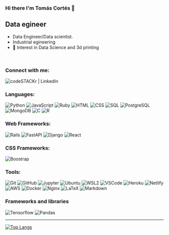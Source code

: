 ### Hi there I'm Tomás Cortés 👋

## Data egineer

- Data Engineer/Data scientist.
- Industrial egineering
- 🤔 Interest in Data Science and 3d printing
<br />

<!--
- 👯 I’m looking to collaborate on ...
- 🤔 I’m looking for help with ...
- 💬 Ask me about ...
- 📫 How to reach me: ...
- 😄 Pronouns: ...
- ⚡ Fun fact: ...
-->

### Connect with me:

<!-- [<img align="left" alt="codeSTACKr.com" width="22px" src="https://raw.githubusercontent.com/iconic/open-iconic/master/svg/globe.svg" />][website]
[<img align="left" alt="codeSTACKr | YouTube" width="22px" src="https://cdn.jsdelivr.net/npm/simple-icons@v3/icons/youtube.svg" />][youtube]
-->
<!-- 
[<img align="left" alt="codeSTACKr | Telegram" src="https://img.shields.io/badge/Telegram-2CA5E0?style=for-the-badge&logo=telegram&logoColor=white" />][telegram]
-->
[<img align="left" alt="codeSTACKr | LinkedIn" src="https://img.shields.io/badge/LinkedIn-0077B5?style=for-the-badge&logo=linkedin&logoColor=white" />][linkedin]

<br />

### Languages:

![Python](https://img.shields.io/badge/Python-FFD43B?style=for-the-badge&logo=python)
![JavaScript](https://img.shields.io/badge/JavaScript-black?style=for-the-badge&logo=JavaScript&logoColor=FFD43B)
![Ruby](https://img.shields.io/badge/ruby-cc0000?style=for-the-badge&logo=ruby&logoColor=black)
![HTML](https://img.shields.io/badge/HTML-white?style=for-the-badge&logo=HTML5)
![CSS](https://img.shields.io/badge/CSS-steelblue?style=for-the-badge&logo=css3&logoColor=black)
![SQL](https://img.shields.io/badge/SQL-e30052?style=for-the-badge&logo=SQL)
![PostgreSQL](https://img.shields.io/badge/PostgreSQL-316192?style=for-the-badge&logo=postgresql&logoColor=white)
![MongoDB](https://img.shields.io/badge/MongoDB-ffffff?style=for-the-badge&logo=MongoDB)
![C](https://img.shields.io/badge/C-00599C?style=for-the-badge&logo=c&logoColor=white)
![R](https://img.shields.io/badge/R-00599C?style=for-the-badge&logo=R&logoColor=yellow)
<br />

### Web Frameworks:

![Rails](https://img.shields.io/badge/Rails-cc0000?style=for-the-badge&logo=rubyonrails&logoColor=black)
![FastAPI](https://img.shields.io/badge/fastapi-109989?style=for-the-badge&logo=FASTAPI&logoColor=white)
![Django](https://img.shields.io/badge/Django-092E20?style=for-the-badge&logo=django&logoColor=white)
![React](https://img.shields.io/badge/react-232F3E?style=for-the-badge&logo=react&logoColor=00C7B7)

### CSS Frameworks:

![Boostrap](https://img.shields.io/badge/bootstrap-7952b3?style=for-the-badge&logo=bootstrap&logoColor=ffffff)
<br />

### Tools:

![Git](https://img.shields.io/badge/Git-F05032?style=for-the-badge&logo=git&logoColor=white)
![GitHub](https://img.shields.io/badge/GitHub-121011?style=for-the-badge&logo=GitHub&logoColor=white)
![Jupyter](https://img.shields.io/badge/Jupyter-F37626.svg?&style=for-the-badge&logo=Jupyter&logoColor=white)
![Ubuntu](https://img.shields.io/badge/ubuntu-dd4814?style=for-the-badge&logo=ubuntu&logoColor=white)
![WSL2](https://img.shields.io/badge/WSL_2-000000?style=for-the-badge&logo=linux&logoColor=white)
![VSCode](https://img.shields.io/badge/Visual_Studio_Code-00599C?style=for-the-badge&logo=visualstudiocode&logoColor=white)
![Heroku](https://img.shields.io/badge/Heroku-430098?style=for-the-badge&logo=heroku&logoColor=white)
![Netlify](https://img.shields.io/badge/Netlify-00C7B7?style=for-the-badge&logo=netlify&logoColor=white)
![AWS](https://img.shields.io/badge/Amazon_AWS-232F3E?style=for-the-badge&logo=amazon-aws&logoColor=e1ad01)
![Docker](https://img.shields.io/badge/Docker-2CA5E0?style=for-the-badge&logo=docker&logoColor=white)
![Nginx](https://img.shields.io/badge/Nginx-009639?style=for-the-badge&logo=nginx&logoColor=white)
![LaTeX](https://img.shields.io/badge/LaTeX-47A141?style=for-the-badge&logo=LaTeX&logoColor=white)
![Markdown](https://img.shields.io/badge/markdown-white?style=for-the-badge&logo=markdown&logoColor=black)
<br />

### Frameworks and libraries
![Tensorflow](https://img.shields.io/badge/Tensorflow-FF6F00?style=for-the-badge&logo=Tensorflow&logoColor=white)
![Pandas](https://img.shields.io/badge/Pandas-2C2D72?style=for-the-badge&logo=pandas&logoColor=white)


---

[![Top Langs](https://github-readme-stats.vercel.app/api/top-langs/?username=tomascortes&count_private=true&show_icons=true&langs_count=8&layout=compact&custom_title=Top%20Langs&theme=tokyonight)](https://github.com/anuraghazra/github-readme-stats)



<!--
[![Anurag's github stats](https://github-readme-stats.vercel.app/api?username=tomascortes&count_private=true&show_icons=true&theme=onedark&&include_all_commits=true)](https://github.com/anuraghazra/github-readme-stats)
[![Readme Card](https://github-readme-stats.vercel.app/api/pin/?username=tomascortes&repo=Migrations-Associations&theme=tokyonight)](https://github.com/tomascortes/Migrations-Associations)
[![Readme Card](https://github-readme-stats.vercel.app/api/pin/?username=tomascortes&repo=Data-Structures-And-Algorithms&theme=tokyonight)](https://github.com/tomascortes/Data-Structures-And-Algorithms)
<br />
[![Readme Card](https://github-readme-stats.vercel.app/api/pin/?username=tomascortes&repo=bookkers-frontend&theme=tokyonight)](https://github.com/tomascortes/bookkers-frontend)
[![Readme Card](https://github-readme-stats.vercel.app/api/pin/?username=tomascortes&repo=bookkers-backend&theme=tokyonight)](https://github.com/tomascortes/bookkers-backend)
<br />

-->


<!-- 
[website]: https://codeSTACKr.com
[course]: http://vsCodeHero.com
[youtube]: https://youtube.com/codeSTACKr -->
<!-- 
[telegram]: https://t.me//
-->
[linkedin]: [https://www.linkedin.com/](https://www.linkedin.com/in/tomas-cortes-de-la-fuente-8288191b1/)
